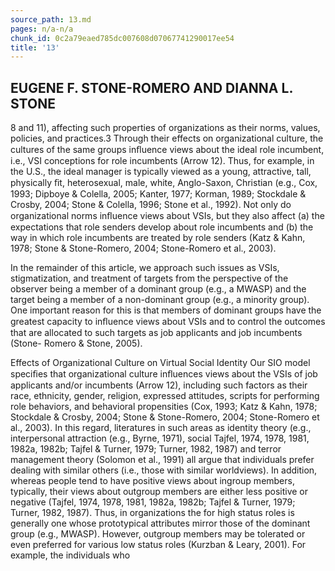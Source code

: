 ```yaml
---
source_path: 13.md
pages: n/a-n/a
chunk_id: 0c2a79eaed785dc007608d07067741290017ee54
title: '13'
---
```

## EUGENE F. STONE-ROMERO AND DIANNA L. STONE

8 and 11), affecting such properties of organizations as their norms, values, policies, and practices.3 Through their effects on organizational culture, the cultures of the same groups inﬂuence views about the ideal role incumbent, i.e., VSI conceptions for role incumbents (Arrow 12). Thus, for example, in the U.S., the ideal manager is typically viewed as a young, attractive, tall, physically ﬁt, heterosexual, male, white, Anglo-Saxon, Christian (e.g., Cox, 1993; Dipboye & Colella, 2005; Kanter, 1977; Korman, 1989; Stockdale & Crosby, 2004; Stone & Colella, 1996; Stone et al., 1992). Not only do organizational norms inﬂuence views about VSIs, but they also affect (a) the expectations that role senders develop about role incumbents and (b) the way in which role incumbents are treated by role senders (Katz & Kahn, 1978; Stone & Stone-Romero, 2004; Stone-Romero et al., 2003).

In the remainder of this article, we approach such issues as VSIs, stigmatization, and treatment of targets from the perspective of the observer being a member of a dominant group (e.g., a MWASP) and the target being a member of a non-dominant group (e.g., a minority group). One important reason for this is that members of dominant groups have the greatest capacity to inﬂuence views about VSIs and to control the outcomes that are allocated to such targets as job applicants and job incumbents (Stone- Romero & Stone, 2005).

Effects of Organizational Culture on Virtual Social Identity Our SIO model speciﬁes that organizational culture inﬂuences views about the VSIs of job applicants and/or incumbents (Arrow 12), including such factors as their race, ethnicity, gender, religion, expressed attitudes, scripts for performing role behaviors, and behavioral propensities (Cox, 1993; Katz & Kahn, 1978; Stockdale & Crosby, 2004; Stone & Stone-Romero, 2004; Stone-Romero et al., 2003). In this regard, literatures in such areas as identity theory (e.g., interpersonal attraction (e.g., Byrne, 1971), social Tajfel, 1974, 1978, 1981, 1982a, 1982b; Tajfel & Turner, 1979; Turner, 1982, 1987) and terror management theory (Solomon et al., 1991) all argue that individuals prefer dealing with similar others (i.e., those with similar worldviews). In addition, whereas people tend to have positive views about ingroup members, typically, their views about outgroup members are either less positive or negative (Tajfel, 1974, 1978, 1981, 1982a, 1982b; Tajfel & Turner, 1979; Turner, 1982, 1987). Thus, in organizations the for high status roles is generally one whose prototypical attributes mirror those of the dominant group (e.g., MWASP). However, outgroup members may be tolerated or even preferred for various low status roles (Kurzban & Leary, 2001). For example, the individuals who

